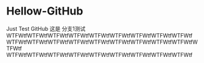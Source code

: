 # Hellow-GitHub
Just Test GitHub
这是  分支1测试
WTFWtfWTFWtfWTFWtfWTFWtfWTFWtfWTFWtfWTFWtfWTFWtfWTFWtf
WTFWtfWTFWtfWTFWtfWTFWtfWTFWtfWTFWtfWTFWtfWTFWtfWTFWtfWTFWtf
WTFWtfWTFWtfWTFWtfWTFWtfWTFWtfWTFWtfWTFWtfWTFWtfWTFWtf

